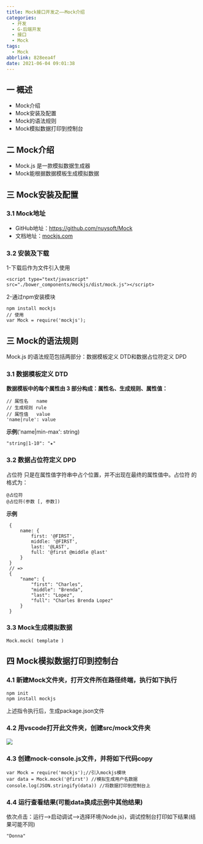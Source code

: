 ```yaml
---
title: Mock接口开发之——Mock介绍
categories:
  - 开发
  - G-后端开发
  - 接口
  - Mock
tags:
  - Mock
abbrlink: 828eea4f
date: 2021-06-04 09:01:38
---
```

## 一 概述

* Mock介绍
* Mock安装及配置
* Mock的语法规则
* Mock模拟数据打印到控制台

<!--more-->

## 二 Mock介绍

* Mock.js 是一款模拟数据生成器
* Mock能根据数据模板生成模拟数据

## 三 Mock安装及配置

### 3.1 Mock地址

* GitHub地址：https://github.com/nuysoft/Mock
* 文档地址：[mockjs.com](http://mockjs.com/)

### 3.2 安装及下载

1-下载后作为文件引入使用

```
<script type="text/javascript" src="./bower_components/mockjs/dist/mock.js"></script>
```

2-通过npm安装模块

```
npm install mockjs
// 使用
var Mock = require('mockjs');
```

## 三 Mock的语法规则

Mock.js 的语法规范包括两部分：数据模板定义 DTD和数据占位符定义 DPD

### 3.1 数据模板定义 DTD

**数据模板中的每个属性由 3 部分构成：属性名、生成规则、属性值：**

```
// 属性名   name
// 生成规则 rule
// 属性值   value
'name|rule': value
```

**示例**('name|min-max': string)

```
"string|1-10": "★"
```

### 3.2 数据占位符定义 DPD

占位符 只是在属性值字符串中占个位置，并不出现在最终的属性值中。占位符 的格式为：

```
@占位符
@占位符(参数 [, 参数])
```

**示例**

```
 {
     name: {
         first: '@FIRST',
         middle: '@FIRST',
         last: '@LAST',
         full: '@first @middle @last'
     }
 }
 // =>
 {
     "name": {
         "first": "Charles",
         "middle": "Brenda",
         "last": "Lopez",
         "full": "Charles Brenda Lopez"
     }
 }
```

### 3.3 Mock生成模拟数据

```
Mock.mock( template )
```

## 四 Mock模拟数据打印到控制台

### 4.1 新建Mock文件夹，打开文件所在路径终端，执行如下执行

```
npm init
npm install mockjs
```

上述指令执行后，生成package.json文件

### 4.2 用vscode打开此文件夹，创建src/mock文件夹
![][1]
### 4.3 创建mock-console.js文件，并将如下代码copy

```
var Mock = require('mockjs');//引入mockjs模块
var data = Mock.mock('@first') //模拟生成用户名数据
console.log(JSON.stringify(data)) //将数据打印到控制台上
```

### 4.4 运行查看结果(可能data换成[示例](http://mockjs.com/examples.html)中其他结果)

依次点击：运行——>启动调试——>选择环境(Node.js)，调试控制台打印如下结果(结果可能不同)

```
"Donna"
```



[1]:https://fastly.jsdelivr.net/gh/PGzxc/CDN@master/blog-api/mock-project-open-vscode.png